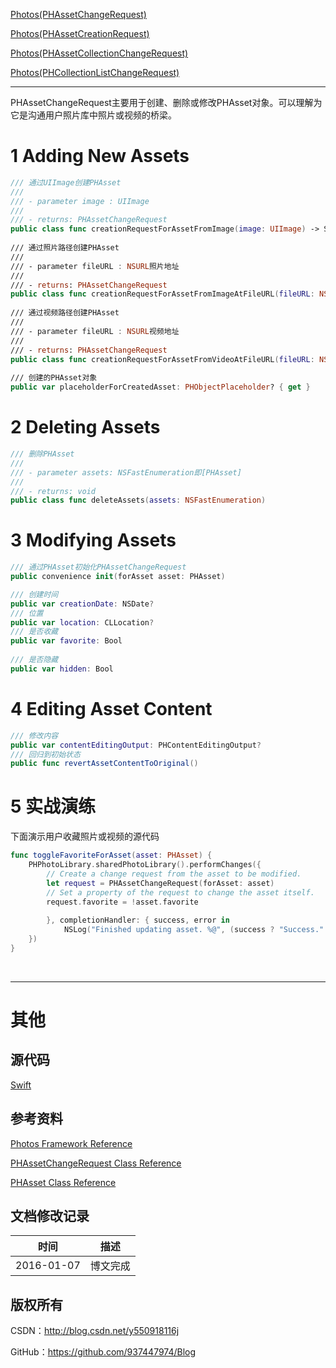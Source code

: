 [Photos(PHAssetChangeRequest)](https://github.com/937447974/Blog/blob/master/IOS/Media%20Layer/Photos/Photos(PHAssetChangeRequest).md)

[Photos(PHAssetCreationRequest)](https://github.com/937447974/Blog/blob/master/IOS/Media%20Layer/Photos/Photos(PHAssetCreationRequest).md)

[Photos(PHAssetCollectionChangeRequest)](https://github.com/937447974/Blog/blob/master/IOS/Media%20Layer/Photos/Photos(PHAssetCollectionChangeRequest).md)

[Photos(PHCollectionListChangeRequest)](https://github.com/937447974/Blog/blob/master/IOS/Media%20Layer/Photos/Photos(PHCollectionListChangeRequest).md)

----

PHAssetChangeRequest主要用于创建、删除或修改PHAsset对象。可以理解为它是沟通用户照片库中照片或视频的桥梁。

# 1 Adding New Assets

```swift
/// 通过UIImage创建PHAsset
///
/// - parameter image : UIImage
///
/// - returns: PHAssetChangeRequest
public class func creationRequestForAssetFromImage(image: UIImage) -> Self
    
/// 通过照片路径创建PHAsset
///
/// - parameter fileURL : NSURL照片地址
///
/// - returns: PHAssetChangeRequest
public class func creationRequestForAssetFromImageAtFileURL(fileURL: NSURL) -> Self?
    
/// 通过视频路径创建PHAsset
///
/// - parameter fileURL : NSURL视频地址
///
/// - returns: PHAssetChangeRequest
public class func creationRequestForAssetFromVideoAtFileURL(fileURL: NSURL) -> Self?
    
/// 创建的PHAsset对象
public var placeholderForCreatedAsset: PHObjectPlaceholder? { get }
```

# 2 Deleting Assets

```swift
/// 删除PHAsset
///
/// - parameter assets: NSFastEnumeration即[PHAsset]
///
/// - returns: void
public class func deleteAssets(assets: NSFastEnumeration)
```

# 3 Modifying Assets

```swift
/// 通过PHAsset初始化PHAssetChangeRequest
public convenience init(forAsset asset: PHAsset)

/// 创建时间
public var creationDate: NSDate?
/// 位置
public var location: CLLocation?
/// 是否收藏
public var favorite: Bool
    
/// 是否隐藏
public var hidden: Bool
```

# 4 Editing Asset Content

```swift
/// 修改内容
public var contentEditingOutput: PHContentEditingOutput?
/// 回归到初始状态
public func revertAssetContentToOriginal()
```

# 5 实战演练

下面演示用户收藏照片或视频的源代码

```swift
func toggleFavoriteForAsset(asset: PHAsset) {
    PHPhotoLibrary.sharedPhotoLibrary().performChanges({
        // Create a change request from the asset to be modified.
        let request = PHAssetChangeRequest(forAsset: asset)
        // Set a property of the request to change the asset itself.
        request.favorite = !asset.favorite
        
        }, completionHandler: { success, error in
            NSLog("Finished updating asset. %@", (success ? "Success." : error))
    })
}
```

&#160;

----------

# 其他

## 源代码

[Swift](https://github.com/937447974/Swift)

## 参考资料

[Photos Framework Reference](https://developer.apple.com/library/ios/documentation/Photos/Reference/Photos_Framework/index.html)

[PHAssetChangeRequest Class Reference](https://developer.apple.com/library/ios/documentation/Photos/Reference/PHAssetChangeRequest_Class/index.html)

[PHAsset Class Reference](https://developer.apple.com/library/ios/documentation/Photos/Reference/PHAsset_Class/index.html)

## 文档修改记录

| 时间 | 描述 |
| ---- | ---- |
| 2016-01-07 | 博文完成 |

## 版权所有

CSDN：http://blog.csdn.net/y550918116j

GitHub：https://github.com/937447974/Blog